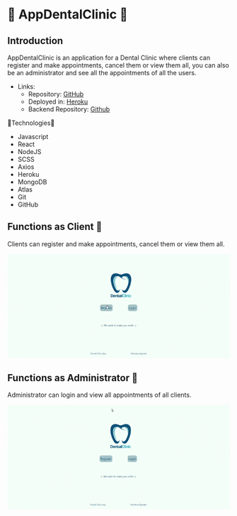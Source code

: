 # 🦷 AppDentalClinic 🦷

## Introduction

AppDentalClinic is an application for a Dental Clinic where clients can register and make appointments, cancel them or view them all, you can also be an administrator and see all the appointments of all the users.

- Links: 
  - Repository: [GitHub](https://github.com/Agredas/AppDentalClinicFrontend)
  - Deployed in: [Heroku](https://app-dental-clinic-frontend.herokuapp.com/)
  - Backend Repository: [Github](https://github.com/Agredas/AppDentalClinicBackend)

🔧Technologies🔨

- Javascript
- React
- NodeJS
- SCSS
- Axios
- Heroku
- MongoDB
- Atlas
- Git
- GitHub

## Functions as Client 🚀

Clients can register and make appointments, cancel them or view them all.

![](video/ClientFunctions.gif)

## Functions as Administrator 🚀

Administrator can login and view all appointments of all clients.

![](video/AdminFunctions.gif)